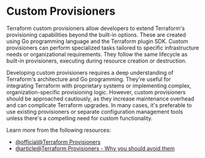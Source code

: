 # Custom Provisioners

Terraform custom provisioners allow developers to extend Terraform's provisioning capabilities beyond the built-in options. These are created using Go programming language and the Terraform plugin SDK. Custom provisioners can perform specialized tasks tailored to specific infrastructure needs or organizational requirements. They follow the same lifecycle as built-in provisioners, executing during resource creation or destruction.

Developing custom provisioners requires a deep understanding of Terraform's architecture and Go programming. They're useful for integrating Terraform with proprietary systems or implementing complex, organization-specific provisioning logic. However, custom provisioners should be approached cautiously, as they increase maintenance overhead and can complicate Terraform upgrades. In many cases, it's preferable to use existing provisioners or separate configuration management tools unless there's a compelling need for custom functionality.

Learn more from the following resources:

- [@official@Terraform Provisioners](https://developer.hashicorp.com/terraform/language/resources/provisioners/syntax)
- [@article@Terraform Provisioners - Why you should avoid them](https://spacelift.io/blog/terraform-provisioners)